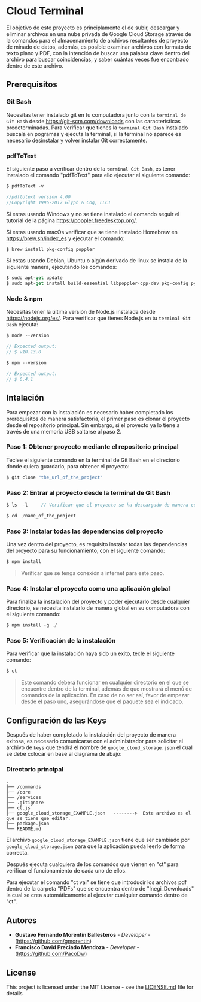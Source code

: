 # Cloud Terminal

 El objetivo de este proyecto es principlamente el de subir, descargar y eliminar archivos en una nube privada de Google Cloud Storage através de la comandos para el almacenamiento de archivos resultantes de proyecto de minado de datos, además, es posible examinar archivos con formato de texto plano y PDF, con la intención de buscar una palabra clave dentro del archivo para buscar coincidencias, y saber cuántas veces fue encontrado dentro de este archivo.

## Prerequisitos

### Git Bash 
Necesitas tener instalado git en tu computadora junto con la `terminal de Git Bash` desde https://git-scm.com/downloads con las características predeterminadas. Para verificar que tienes la `terminal Git Bash` instalado buscala en pogramas y ejecuta la terminal, si la terminal no aparece es necesario desinstalar y volver instalar Git correctamente.

### pdfToText 
El siguiente paso a verificar dentro de la `terminal Git Bash`, es tener instalado el comando "pdfToText" para ello ejecutar el siguiente comando:

```JavaScript
$ pdfToText -v

//pdftotext version 4.00
//Copyright 1996-2017 Glyph & Cog, LLC1
```
Si estas usando Windows y no se tiene instalado el comando seguir el tutorial de la página https://poppler.freedesktop.org/.

Si estas usando macOs verificar que se tiene instalado Homebrew en  https://brew.sh/index_es y ejecutar el comando:

```JavaScript
$ brew install pkg-config poppler
```
Si estas usando Debian, Ubuntu o algún derivado de linux se instala de la siguiente manera, ejecutando los comandos:

```JavaScript
$ sudo apt-get update
$ sudo apt-get install build-essential libpoppler-cpp-dev pkg-config python-dev
```

### Node & npm
Necesitas tener la última versión de Node.js instalada desde https://nodejs.org/es/. Para verificar que tienes Node.js en tu `terminal Git Bash` ejecuta:

```JavaScript
$ node --version

// Expected output:
// $ v10.13.0
```
```JavaScript
$ npm --version

// Expected output:
// $ 6.4.1
```

## Intalación
Para empezar con la instalación es necesario haber completado los prerequisitos de manera satisfactoria, el primer paso es clonar el proyecto desde el repositorio principal. Sin embargo, si el proyecto ya lo tiene a través de una memoria USB saltarse al paso 2.

### Paso 1: Obtener proyecto mediante el repositorio principal
Teclee el siguiente comando en la terminal de Git Bash en el directorio donde quiera guardarlo, para obtener el proyecto:

```JavaScript
$ git clone "the_url_of_the_project"
```

### Paso 2: Entrar al proyecto desde la terminal de Git Bash
```JavaScript
$ ls  -l     // Verificar que el proyecto se ha descargado de manera correcta en el directorio actual

$ cd  /name_of_the_project
```

### Paso 3: Instalar todas las dependencias del proyecto
Una vez dentro del proyecto, es requisito instalar todas las dependencias del proyecto para su funcionamiento, con el siguiente comando:
```JavaScript
$ npm install
```
> Verificar que se tenga conexión a internet para este paso.

### Paso 4: Instalar el proyecto como una aplicación global
Para finaliza la instalación del proyecto y poder ejecutarlo desde cualquier directorio, se necesita instalarlo de manera global en su computadora con el siguiente comando:
```JavaScript
$ npm install -g ./
```

### Paso 5: Verificación de la instalación 
Para verificar que la instalación haya sido un exito, tecle el siguiente comando: 
```JavaScript
$ ct
```
> Este comando deberá funcionar en cualquier directorio en el que se encuentre dentro de la terminal, además de que mostrará el menú de comandos de la aplicación. En caso de no ser así, favor de empezar desde el paso uno, asegurándose que el paquete sea el indicado.

## Configuración de las Keys

Después de haber completado la instalación del proyecto de manera exitosa, es necesario comunicarse con el administrador para solicitar el archivo de `keys` que tendrá el nombre de `google_cloud_storage.json` el cual se debe colocar en base al diagrama de abajo:

### Directorio principal

    .
    ├── /commands
    ├── /core                
    ├── /services
    ├── .gitignore
    ├── ct.js
    ├── google_cloud_storage_EXAMPLE.json   -------->  Este archivo es el que se tiene que editar.
    ├── package.json
    └── README.md


El archivo `google_cloud_storage_EXAMPLE.json` tiene que ser cambiado por `google_cloud_storage.json` para que la aplicación pueda leerlo de forma correcta.


Después ejecuta cualquiera de los comandos que vienen en "ct" para verificar el funcionamiento de cada uno de ellos.

Para ejecutar el comando "ct val" se tiene que introducir los archivos pdf dentro de la carpeta "PDFs" que se encuentra dentro de "Inegi_Downloads" la cual se crea automáticamente al ejecutar cualquier comando dentro de "ct".

## Autores

* **Gustavo Fernando Morentin Ballesteros** - *Developer* -
(https://github.com/gmorentin)
* **Francisco David Preciado Mendoza** - *Developer* - 
(https://github.com/PacoDw)


## License

This project is licensed under the MIT License - see the [LICENSE.md](LICENSE.md) file for details